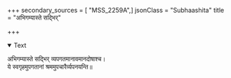 +++
secondary_sources = [ "MSS_2259A",]
jsonClass = "Subhaashita"
title = "अभिगम्यास्ते सद्भिर्"

+++

<details open><summary>Text</summary>

अभिगम्यास्ते सद्भिर् व्यपगतमानावमानदोषाश्च।  
ये स्वगृहमुपगतानां श्रममुपचारैर्व्यपनयन्ति॥
</details>
